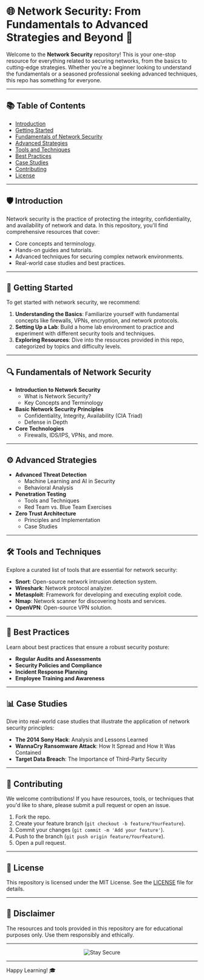 # 🌐 Network Security: From Fundamentals to Advanced Strategies and Beyond 🚀

Welcome to the **Network Security** repository! This is your one-stop resource for everything related to securing networks, from the basics to cutting-edge strategies. Whether you're a beginner looking to understand the fundamentals or a seasoned professional seeking advanced techniques, this repo has something for everyone.

---

## 📚 Table of Contents

- [Introduction](#introduction)
- [Getting Started](#getting-started)
- [Fundamentals of Network Security](#fundamentals-of-network-security)
- [Advanced Strategies](#advanced-strategies)
- [Tools and Techniques](#tools-and-techniques)
- [Best Practices](#best-practices)
- [Case Studies](#case-studies)
- [Contributing](#contributing)
- [License](#license)

---

## 🛡️ Introduction

Network security is the practice of protecting the integrity, confidentiality, and availability of network and data. In this repository, you'll find comprehensive resources that cover:

- Core concepts and terminology.
- Hands-on guides and tutorials.
- Advanced techniques for securing complex network environments.
- Real-world case studies and best practices.

---

## 🚀 Getting Started

To get started with network security, we recommend:

1. **Understanding the Basics**: Familiarize yourself with fundamental concepts like firewalls, VPNs, encryption, and network protocols.
2. **Setting Up a Lab**: Build a home lab environment to practice and experiment with different security tools and techniques.
3. **Exploring Resources**: Dive into the resources provided in this repo, categorized by topics and difficulty levels.

---

## 🔍 Fundamentals of Network Security

- **Introduction to Network Security**
  - What is Network Security?
  - Key Concepts and Terminology
- **Basic Network Security Principles**
  - Confidentiality, Integrity, Availability (CIA Triad)
  - Defense in Depth
- **Core Technologies**
  - Firewalls, IDS/IPS, VPNs, and more.

---

## ⚙️ Advanced Strategies

- **Advanced Threat Detection**
  - Machine Learning and AI in Security
  - Behavioral Analysis
- **Penetration Testing**
  - Tools and Techniques
  - Red Team vs. Blue Team Exercises
- **Zero Trust Architecture**
  - Principles and Implementation
  - Case Studies

---

## 🛠️ Tools and Techniques

Explore a curated list of tools that are essential for network security:

- **Snort**: Open-source network intrusion detection system.
- **Wireshark**: Network protocol analyzer.
- **Metasploit**: Framework for developing and executing exploit code.
- **Nmap**: Network scanner for discovering hosts and services.
- **OpenVPN**: Open-source VPN solution.

---

## 📝 Best Practices

Learn about best practices that ensure a robust security posture:

- **Regular Audits and Assessments**
- **Security Policies and Compliance**
- **Incident Response Planning**
- **Employee Training and Awareness**

---

## 📊 Case Studies

Dive into real-world case studies that illustrate the application of network security principles:

- **The 2014 Sony Hack**: Analysis and Lessons Learned
- **WannaCry Ransomware Attack**: How It Spread and How It Was Contained
- **Target Data Breach**: The Importance of Third-Party Security

---

## 🤝 Contributing

We welcome contributions! If you have resources, tools, or techniques that you'd like to share, please submit a pull request or open an issue.

1. Fork the repo.
2. Create your feature branch (`git checkout -b feature/YourFeature`).
3. Commit your changes (`git commit -m 'Add your feature'`).
4. Push to the branch (`git push origin feature/YourFeature`).
5. Open a pull request.

---

## 📜 License

This repository is licensed under the MIT License. See the [LICENSE](LICENSE) file for details.

---

## 🚧 Disclaimer

The resources and tools provided in this repository are for educational purposes only. Use them responsibly and ethically.

---

<p align="center">
  <img src="https://img.shields.io/badge/Stay-Secure-blue" alt="Stay Secure">
</p>

---

Happy Learning! 🎓
